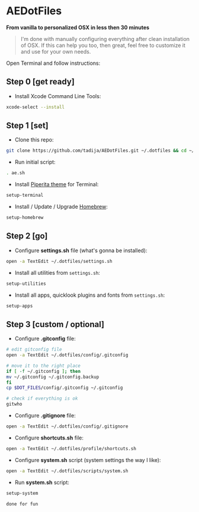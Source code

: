 # AEDotFiles
**From vanilla to personalized OSX in less then 30 minutes**

> I'm done with manually configuring everything after clean installation of OSX. If this can help you too, then great, feel free to customize it and use for your own needs.

Open Terminal and follow instructions:

## Step 0 [get ready]

- Install Xcode Command Line Tools:
``` bash
xcode-select --install
```

## Step 1 [set]

- Clone this repo:  
``` bash
git clone https://github.com/tadija/AEDotFiles.git ~/.dotfiles && cd ~/.dotfiles
```

- Run initial script:
``` bash
. ae.sh
```

- Install [Piperita theme](https://github.com/jacobtomlinson/terminal-piperita) for Terminal:
``` bash
setup-terminal
```

- Install / Update / Upgrade [Homebrew](http://brew.sh):
``` bash
setup-homebrew
```

## Step 2 [go]

- Configure **settings.sh** file (what's gonna be installed):
``` bash
open -a TextEdit ~/.dotfiles/settings.sh
```

- Install all utilities from `settings.sh`:
``` bash
setup-utilities
```

- Install all apps, quicklook plugins and fonts from `settings.sh`:
``` bash
setup-apps
```

## Step 3 [custom / optional]

- Configure **.gitconfig** file:
``` bash
# edit gitconfig file
open -a TextEdit ~/.dotfiles/config/.gitconfig

# move it to the right place
if [ -f ~/.gitconfig ]; then
mv ~/.gitconfig ~/.gitconfig.backup
fi
cp $DOT_FILES/config/.gitconfig ~/.gitconfig

# check if everything is ok
gitwho
```

- Configure **.gitignore** file:
``` bash
open -a TextEdit ~/.dotfiles/config/.gitignore
```

- Configure **shortcuts.sh** file:
``` bash
open -a TextEdit ~/.dotfiles/profile/shortcuts.sh
```

- Configure **system.sh** script (system settings the way I like):
``` bash
open -a TextEdit ~/.dotfiles/scripts/system.sh
```

- Run **system.sh** script:
``` bash
setup-system
```

`done for fun`
